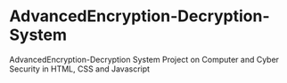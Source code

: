 # AdvancedEncryption-Decryption-System
AdvancedEncryption-Decryption System Project on Computer and Cyber Security in HTML, CSS and Javascript
